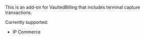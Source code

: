 This is an add-on for VaultedBilling that includes terminal capture transactions.

Currently supported:

* IP Commerce